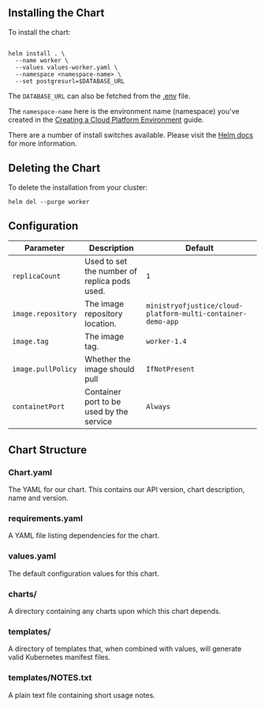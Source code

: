 
## Installing the Chart

To install the chart:
```

helm install . \
  --name worker \
  --values values-worker.yaml \
  --namespace <namespace-name> \
  --set postgresurl=$DATABASE_URL

```
The ```DATABASE_URL``` can also be fetched from the [.env](https://github.com/ministryofjustice/cloud-platform-multi-container-demo-app/blob/master/.env) file.

The ```namespace-name``` here is the environment name (namespace) you've created in the [Creating a Cloud Platform Environment](https://ministryofjustice.github.io/cloud-platform-user-docs/cloud-platform/env-create/#creating-a-cloud-platform-environment) guide.

There are a number of install switches available. Please visit the [Helm docs](https://docs.helm.sh/helm/#helm-install) for more information. 

## Deleting the Chart
To delete the installation from your cluster:
```
helm del --purge worker
```
## Configuration
| Parameter  | Description     | Default |
| ---------- | --------------- | ------- |
| `replicaCount` | Used to set the number of replica pods used. | `1` |
| `image.repository` | The image repository location. | `ministryofjustice/cloud-platform-multi-container-demo-app`|
| `image.tag` | The image tag. | `worker-1.4` |
| `image.pullPolicy` | Whether the image should pull | `IfNotPresent` |
| `containetPort` | Container port to be used by the service  | `Always` |

## Chart Structure
### Chart.yaml
The YAML for our chart. This contains our API version, chart description, name and version. 

### requirements.yaml
A YAML file listing dependencies for the chart.

### values.yaml
The default configuration values for this chart.

### charts/
A directory containing any charts upon which this chart depends.

### templates/ 
A directory of templates that, when combined with values, will generate valid Kubernetes manifest files.

### templates/NOTES.txt
A plain text file containing short usage notes.